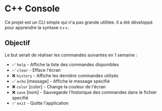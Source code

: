 # C++ Console

Ce projet est un CLI simple qui n'a pas grande utilitée. Il a été développé pour apprendre la syntaxe c++.

## Objectif

Le but serait de réaliser les commandes suivantes en 1 semaine :

- ✅ `help` - Affiche la liste des commandes disponibles
- ✅ `clear` - Efface l'écran
- ❌ `history` - Affiche les dernière commandes utilisés
- ✅ `echo` [message] - Affiche le message specifié
- ❌ `color` [color] - Change la couleur de l'écran
- ❌ `save` [nom] - Sauvegarde l'historique des commandes dans le fichier specifié
- ✅ `exit` - Quitte l'application
